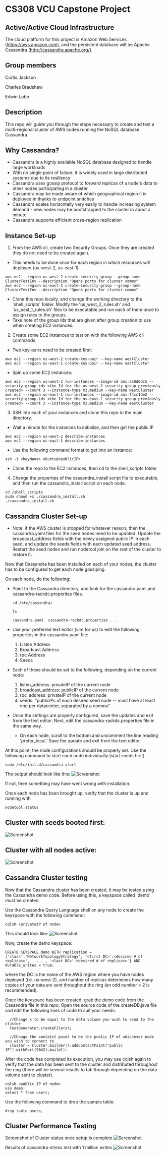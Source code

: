 # CS308 VCU Capstone Project

## Active/Active Cloud Infrastructure 
The cloud platform for this project is Amazon Web Services (https://aws.amazon.com), and the persistent database will be Apache Cassandra (http://cassandra.apache.org/).

Group members
---
Curtis Jackson 

Charles Bradshaw 

Edwin Lobo

Description
---

This repo will guide you through the steps necessary to create and test a multi-regional cluster of AWS nodes running the NoSQL database Cassandra.

Why Cassandra?
---
* Cassandra is a highly available NoSQL database designed to handle large workloads
* With no single point of failure, it is widely used in large distributed systems due to its resiliency
* Cassandra uses gossip protocol to forward replicas of a node's data to other nodes participating in a cluster
* Cassandra may be made aware of which geographical region it is deployed in thanks to endpoint snitches 
* Cassandra scales horizontally very easily to handle increasing system demand - new nodes may be bootstrapped to the cluster in about a minute
* Cassandra supports efficient cross-region replication

Instance Set-up
---

1. From the AWS cli, create two Security Groups. Once they are created they do not need to be created again.
  * This needs to be done once for each region in which resources will deployed (us-west-2, us-east-1).
 ```
 aws ec2 --region us-west-2 create-security-group --group-name ClusterTestEnv --description "Opens ports for cluster comms"
 aws ec2 --region us-east-1 create-security-group --group-name ClusterTestEnv --description "Opens ports for cluster comms"
 ```
  * Clone this repo locally, and change the working directory to the 'shell_scripts' folder. Modify the 'us_west_2_rules.sh' and 'us_east_1_rules.sh' files to be executable and run each of them once to assign rules to the groups.
  * Take note of the group Ids that are given after group creation to use when creating EC2 instances.
    
2. Create some EC2 instances to test on with the following AWS cli commands:
  * Two key-pairs need to be created first:
```
aws ec2 --region us-west-2 create-key-pair --key-name westCluster
aws ec2 --region us-east-1 create-key-pair --key-name eastCluster
```
  * Spin up some EC2 instances:
```
aws ec2 --region us-west-2 run-instances --image-id ami-a58d0dc5 --security-group-ids <the Id for the us-west-2 security group previously created> --count 3 --instance-type m3.medium --key-name westCluster
aws ec2 --region us-east-1 run-instances --image-id ami-f4cc1de2 --security-group-ids <the Id for the us-east-1 security group previously created> --count 3 --instance-type m3.medium --key-name eastCluster
```
  
3. SSH into each of your instances and clone this repo to the main directory.
  * Wait a minute for the instances to initialize, and then get the public IP 
```
aws ec2 --region us-west-2 describe-instances
aws ec2 --region us-east-1 describe-instances
```

  * Use the following command format to get into an instance:
```
ssh -i <keyName> ubuntu@<publicIP>
```
  * Clone the repo to the EC2 instances, then cd to the shell_scripts folder
  
4. Change the properties of the cassandra_install script file to executable, and then run the cassandra_install script on each node.
  ```
  cd /shell_scripts
  sudo chmod +x ./cassandra_install.sh
  ./cassandra_install.sh
  ```
 
Cassandra Cluster Set-up
 ---
* Note: if the AWS cluster is stopped for whatever reason, then the cassandra.yaml files for the seed nodes need to be updated. Update the broadcast_address fields with the newly assigned public IP in each seed, and update the seeds fields with each updated seed address. Restart the seed nodes and run nodetool join on the rest of the cluster to restore it. 

Now that Cassandra has been installed on each of your nodes, the cluster has to be configured to get each node gossiping.

On each node, do the following:

* Point to the Cassandra directory, and look for the cassandra.yaml and cassandra-rackdc.properties files.
  ```
  cd /etc/cassandra/
  
  ls
  
  cassandra.yaml  cassandra-rackdc.properties . . .  
  ```
* Use your preferred text editor (vim for us) to edit the following properties in the cassandra.yaml file:
  1. Listen Address
  2. Broadcast Address
  3. rpc Address
  4. Seeds
  
* Each of these should be set to the following, depending on the current node:
  1. listen_address: privateIP of the current node
  2. broadcast_address: publicIP of the current node
  3. rpc_address: privateIP of the current node
  4. seeds: "publicIPs of each desired seed node -- must have at least one per datacenter, separated by a comma"
  
* Once the settings are properly configured, save the updates and exit from the text editor. Next, edit the cassandra-rackdc.properties file in the same way.
  - On each node, scroll to the bottom and uncomment the line reading 'prefer_local.' Save the update and exit from the text editor.
  
At this point, the node configurations should be properly set. Use the following command to start each node individually (start seeds first).
```
sudo /etc/init.d/cassandra start
```
The output should look like this:
![Screenshot](cassandra_start_confirmation.png)

If not, then something may have went wrong with installation.

Once each node has been brought up, verify that the cluster is up and running with
```
nodetool status
```
Cluster with seeds booted first:
---
![Screenshot](active_cluster.png)

Cluster with all nodes active:
---
![Screenshot](active_seeds.png)

Cassandra Cluster testing
 ---
Now that the Cassandra cluster has been created, it may be tested using the Cassandra demo code. Before using this, a keyspace called 'demo' must be created.

Use the Cassandra Query Language shell on any node to create the keyspace with the following command: 
```
cqlsh <privateIP of node>
```
This should look like:
![Screenshot](connecting_to_cluster.png)

Now, create the demo keyspace:
```
CREATE KEYSPACE demo WITH replication = {'class':'NetworkTopologyStrategy', '<first DC>':<desired # of replicas>', . . . , '<last DC>':<desired # of replicas>'} AND durable_writes = true;
```
where the DC is the name of the AWS region where you have nodes deployed (i.e. us-west-2), and number of replicas determines how many copies of your data are sent throughout the ring (an odd number > 2 is recommended).

Once the keyspace has been created, grab the demo code from the Cassandra file in this repo. Open the source code of the createDB.java file and edit the following lines of code to suit your needs:
```
  //Change x to be equal to the data volume you wish to send to the cluster
  TextGenerator.createFile(x);
  
  //Change the contatct point to be the public IP of whichever node you wish to connect to
  cluster = Cluster.builder().addContactPoint("public IP").withPort(9042).build();
```

After the code has completed its execution, you may use cqlsh again to verify that the data has been sent to the cluster and distributed throughout the ring (there will be several results to tab through depending on the data volume sent to cluster).
```
cqlsh <public IP of node>
use demo;
select * from users;
```

Use the following command to drop the sample table:
```
drop table users;
```

Cluster Performance Testing
---
Screenshot of Cluster status once setup is complete
![Screenshot](active_nodes.png)

Results of cassandra-stress test with 1 million writes
![Screenshot](1mil_writes.png)
